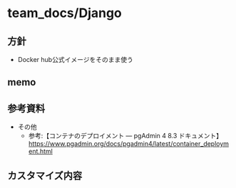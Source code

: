 # team_docs/Django

## 方針
- Docker hub公式イメージをそのまま使う

## memo

## 参考資料
- その他
  - 参考:【コンテナのデプロイメント — pgAdmin 4 8.3 ドキュメント】 https://www.pgadmin.org/docs/pgadmin4/latest/container_deployment.html

## カスタマイズ内容

